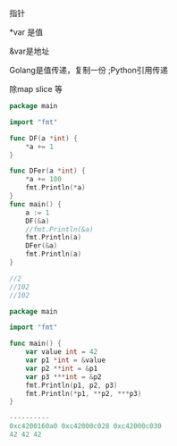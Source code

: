 指针

\*var 是值

&var是地址

Golang是值传递，复制一份 ;Python引用传递

除map slice 等
```go
package main

import "fmt"

func DF(a *int) {
	*a += 1
}

func DFer(a *int) {
	*a += 100
	fmt.Println(*a)
}
func main() {
	a := 1
	DF(&a)
	//fmt.Println(&a)
	fmt.Println(a)
	DFer(&a)
	fmt.Println(a)
}

//2
//102
//102
```

```go
package main

import "fmt"

func main() {
    var value int = 42
    var p1 *int = &value
    var p2 **int = &p1
    var p3 ***int = &p2
    fmt.Println(p1, p2, p3)
    fmt.Println(*p1, **p2, ***p3)
}

----------
0xc4200160a0 0xc42000c028 0xc42000c030
42 42 42
```
